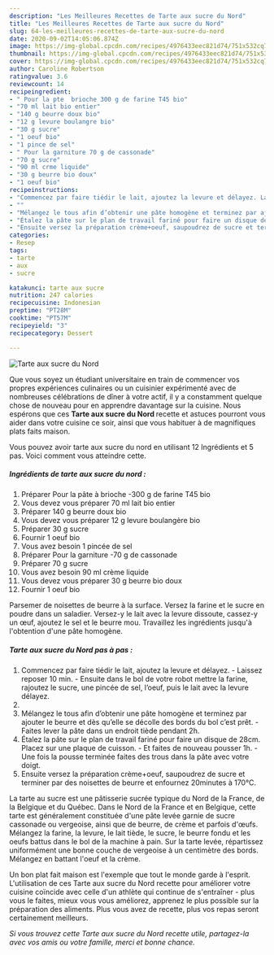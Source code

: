 ```yaml
---
description: "Les Meilleures Recettes de Tarte aux sucre du Nord"
title: "Les Meilleures Recettes de Tarte aux sucre du Nord"
slug: 64-les-meilleures-recettes-de-tarte-aux-sucre-du-nord
date: 2020-09-02T14:05:06.874Z
image: https://img-global.cpcdn.com/recipes/4976433eec821d74/751x532cq70/tarte-aux-sucre-du-nord-photo-principale-de-la-recette.jpg
thumbnail: https://img-global.cpcdn.com/recipes/4976433eec821d74/751x532cq70/tarte-aux-sucre-du-nord-photo-principale-de-la-recette.jpg
cover: https://img-global.cpcdn.com/recipes/4976433eec821d74/751x532cq70/tarte-aux-sucre-du-nord-photo-principale-de-la-recette.jpg
author: Caroline Robertson
ratingvalue: 3.6
reviewcount: 14
recipeingredient:
- " Pour la pte  brioche 300 g de farine T45 bio"
- "70 ml lait bio entier"
- "140 g beurre doux bio"
- "12 g levure boulangre bio"
- "30 g sucre"
- "1 oeuf bio"
- "1 pince de sel"
- " Pour la garniture 70 g de cassonade"
- "70 g sucre"
- "90 ml crme liquide"
- "30 g beurre bio doux"
- "1 oeuf bio"
recipeinstructions:
- "Commencez par faire tiédir le lait, ajoutez la levure et délayez. Laissez reposer 10 min. Ensuite dans le bol de votre robot mettre la farine, rajoutez le sucre, une pincée de sel, l’oeuf, puis le lait avec la levure délayez."
- ""
- "Mélangez le tous afin d’obtenir une pâte homogène et terminez par ajouter le beurre et dès qu’elle se décolle des bords du bol c’est prêt. Faites lever la pâte dans un endroit tiède pendant 2h."
- "Étalez la pâte sur le plan de travail fariné pour faire un disque de 28cm. Placez sur une plaque de cuisson. Et faites de nouveau pousser 1h. Une fois la pousse terminée faites des trous dans la pâte avec votre doigt."
- "Ensuite versez la préparation crème+oeuf, saupoudrez de sucre et terminer par des noisettes de beurre et enfournez 20minutes à 170°C."
categories:
- Resep
tags:
- tarte
- aux
- sucre

katakunci: tarte aux sucre 
nutrition: 247 calories
recipecuisine: Indonesian
preptime: "PT28M"
cooktime: "PT57M"
recipeyield: "3"
recipecategory: Dessert

---
```



![Tarte aux sucre du Nord](https://img-global.cpcdn.com/recipes/4976433eec821d74/751x532cq70/tarte-aux-sucre-du-nord-photo-principale-de-la-recette.jpg)

Que vous soyez un étudiant universitaire en train de commencer vos propres expériences culinaires ou un cuisinier expérimenté avec de nombreuses célébrations de dîner à votre actif, il y a constamment quelque chose de nouveau pour en apprendre davantage sur la cuisine. Nous espérons que ces <strong> Tarte aux sucre du Nord </strong> recette et astuces pourront vous aider dans votre cuisine ce soir, ainsi que vous habituer à de magnifiques plats faits maison.

<!--inarticleads1-->

Vous pouvez avoir tarte aux sucre du nord en utilisant 12 Ingrédients et 5 pas. Voici comment vous atteindre cette.

##### Ingrédients de tarte aux sucre du nord :

1. Préparer  Pour la pâte à brioche -300 g de farine T45 bio
1. Vous devez vous préparer 70 ml lait bio entier
1. Préparer 140 g beurre doux bio
1. Vous devez vous préparer 12 g levure boulangère bio
1. Préparer 30 g sucre
1. Fournir 1 oeuf bio
1. Vous avez besoin 1 pincée de sel
1. Préparer  Pour la garniture -70 g de cassonade
1. Préparer 70 g sucre
1. Vous avez besoin 90 ml crème liquide
1. Vous devez vous préparer 30 g beurre bio doux
1. Fournir 1 oeuf bio


Parsemer de noisettes de beurre à la surface. Versez la farine et le sucre en poudre dans un saladier. Versez-y le lait avec la levure dissoute, cassez-y un œuf, ajoutez le sel et le beurre mou. Travaillez les ingrédients jusqu&#39;à l&#39;obtention d&#39;une pâte homogène. 

<!--inarticleads2-->

##### Tarte aux sucre du Nord pas à pas :

1. Commencez par faire tiédir le lait, ajoutez la levure et délayez. - Laissez reposer 10 min. - Ensuite dans le bol de votre robot mettre la farine, rajoutez le sucre, une pincée de sel, l’oeuf, puis le lait avec la levure délayez.
1. 
1. Mélangez le tous afin d’obtenir une pâte homogène et terminez par ajouter le beurre et dès qu’elle se décolle des bords du bol c’est prêt. - Faites lever la pâte dans un endroit tiède pendant 2h.
1. Étalez la pâte sur le plan de travail fariné pour faire un disque de 28cm. Placez sur une plaque de cuisson. - Et faites de nouveau pousser 1h. - Une fois la pousse terminée faites des trous dans la pâte avec votre doigt.
1. Ensuite versez la préparation crème+oeuf, saupoudrez de sucre et terminer par des noisettes de beurre et enfournez 20minutes à 170°C.


La tarte au sucre est une pâtisserie sucrée typique du Nord de la France, de la Belgique et du Québec. Dans le Nord de la France et en Belgique, cette tarte est généralement constituée d&#39;une pâte levée garnie de sucre cassonade ou vergeoise, ainsi que de beurre, de crème et parfois d&#39;œufs. Mélangez la farine, la levure, le lait tiède, le sucre, le beurre fondu et les oeufs battus dans le bol de la machine à pain. Sur la tarte levée, répartissez uniformément une bonne couche de vergeoise à un centimètre des bords. Mélangez en battant l&#39;oeuf et la crème. 

<!--inarticleads1-->

<p>
Un bon plat fait maison est l'exemple que tout le monde garde à l'esprit. L'utilisation de ces Tarte aux sucre du Nord recette pour améliorer votre cuisine coïncide avec celle d'un athlète qui continue de s'entraîner - plus vous le faites, mieux vous vous améliorez, apprenez le plus possible sur la préparation des aliments. Plus vous avez de recette, plus vos repas seront certainement meilleurs.
</p>

<p>
<i>Si vous trouvez cette Tarte aux sucre du Nord recette utile, partagez-la avec vos amis ou votre famille, merci et bonne chance.</i>
</p>
